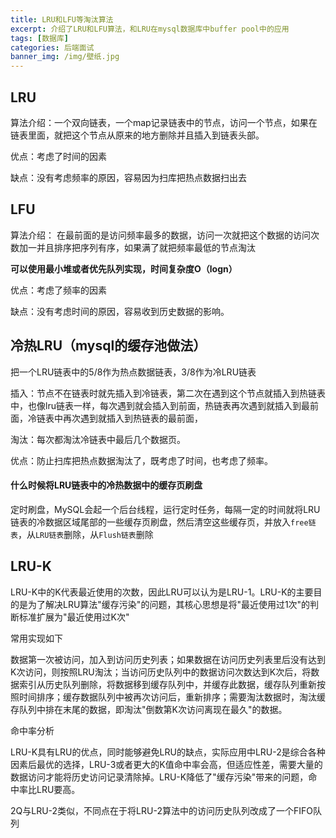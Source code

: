 ```yaml
---
title: LRU和LFU等淘汰算法
excerpt: 介绍了LRU和LFU算法，和LRU在mysql数据库中buffer pool中的应用
tags: [数据库]
categories: 后端面试
banner_img: /img/壁纸.jpg 
---
```


## LRU

算法介绍：一个双向链表，一个map记录链表中的节点，访问一个节点，如果在链表里面，就把这个节点从原来的地方删除并且插入到链表头部。

优点：考虑了时间的因素

缺点：没有考虑频率的原因，容易因为扫库把热点数据扫出去



## LFU

算法介绍： 在最前面的是访问频率最多的数据，访问一次就把这个数据的访问次数加一并且排序把序列有序，如果满了就把频率最低的节点淘汰

**可以使用最小堆或者优先队列实现，时间复杂度O（logn）**

优点：考虑了频率的因素

缺点：没有考虑时间的原因，容易收到历史数据的影响。



## 冷热LRU（mysql的缓存池做法）

把一个LRU链表中的5/8作为热点数据链表，3/8作为冷LRU链表

插入：节点不在链表时就先插入到冷链表，第二次在遇到这个节点就插入到热链表中，也像lru链表一样，每次遇到就会插入到前面，热链表再次遇到就插入到最前面，冷链表中再次遇到就插入到热链表的最前面，

淘汰：每次都淘汰冷链表中最后几个数据页。

优点：防止扫库把热点数据淘汰了，既考虑了时间，也考虑了频率。

#### 什么时候将LRU链表中的冷热数据中的缓存页刷盘

定时刷盘，MySQL会起一个后台线程，运行定时任务，每隔一定的时间就将LRU链表的冷数据区域尾部的一些缓存页刷盘，然后清空这些缓存页，并放入`free链表`，从`LRU链表`删除，从`Flush链表`删除



## LRU-K

​	LRU-K中的K代表最近使用的次数，因此LRU可以认为是LRU-1。LRU-K的主要目的是为了解决LRU算法"缓存污染"的问题，其核心思想是将"最近使用过1次"的判断标准扩展为"最近使用过K次"

常用实现如下

数据第一次被访问，加入到访问历史列表；如果数据在访问历史列表里后没有达到K次访问，则按照LRU淘汰；当访问历史队列中的数据访问次数达到K次后，将数据索引从历史队列删除，将数据移到缓存队列中，并缓存此数据，缓存队列重新按照时间排序；缓存数据队列中被再次访问后，重新排序；需要淘汰数据时，淘汰缓存队列中排在末尾的数据，即淘汰"倒数第K次访问离现在最久"的数据。

命中率分析

LRU-K具有LRU的优点，同时能够避免LRU的缺点，实际应用中LRU-2是综合各种因素后最优的选择，LRU-3或者更大的K值命中率会高，但适应性差，需要大量的数据访问才能将历史访问记录清除掉。LRU-K降低了"缓存污染"带来的问题，命中率比LRU要高。

2Q与LRU-2类似，不同点在于将LRU-2算法中的访问历史队列改成了一个FIFO队列
